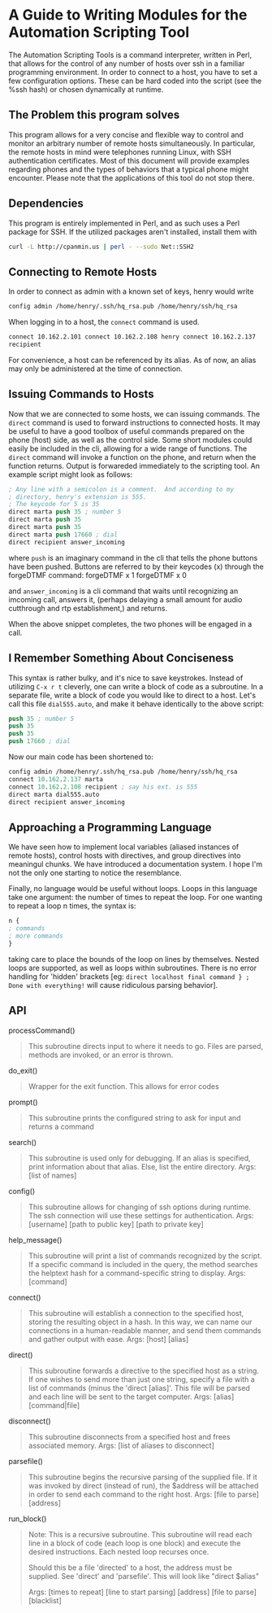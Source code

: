 # A Guide to Writing Modules for the Automation Scripting Tool

The Automation Scripting Tools is a command interpreter, written in
Perl, that allows for the control of any number of hosts over ssh in a
familiar programming environment. In order to connect to a host, you
have to set a few configuration options. These can be hard coded into
the script (see the %ssh hash) or chosen dynamically at runtime.

## The Problem this program solves

This program allows for a very concise and flexible way to control and
monitor an arbitrary number of remote hosts simultaneously. In
particular, the remote hosts in mind were telephones running Linux,
with SSH authentication certificates. Most of this document will
provide examples regarding phones and the types of behaviors that a
typical phone might encounter. Please note that the applications of
this tool do not stop there.

## Dependencies

This program is entirely implemented in Perl, and as such uses a Perl
package for SSH. If the utilized packages aren't installed, install
them with

```bash
curl -L http://cpanmin.us | perl - --sudo Net::SSH2
```

## Connecting to Remote Hosts
In order to connect as admin with a known set of keys, henry would write

```bash
config admin /home/henry/.ssh/hq_rsa.pub /home/henry/ssh/hq_rsa
```

When logging in to a host, the `connect` command is used.

```bash
connect 10.162.2.101 connect 10.162.2.108 henry connect 10.162.2.137
recipient
```

For convenience, a host can be referenced by its alias. As of now, an
alias may only be administered at the time of connection.

## Issuing Commands to Hosts

Now that we are connected to some hosts, we can issuing commands. The
`direct` command is used to forward instructions to connected
hosts. It may be useful to have a good toolbox of useful commands
prepared on the phone (host) side, as well as the control side. Some
short modules could easily be included in the cli, allowing for a wide
range of functions. The `direct` command will invoke a function on the
phone, and return when the function returns. Output is forwareded
immediately to the scripting tool. An example script might look as
follows:

```lisp
; Any line with a semicolon is a comment.  And according to my
; directory, henry's extension is 555.
; The keycode for 5 is 35
direct marta push 35 ; number 5
direct marta push 35
direct marta push 35
direct marta push 17660 ; dial
direct recipient answer_incoming
```

where `push` is an imaginary command in the cli that tells the phone
buttons have been pushed. Buttons are referred to by their keycodes
(x) through the forgeDTMF command: forgeDTMF x 1 forgeDTMF x 0

and `answer_incoming` is a cli command that waits until recognizing an
imcoming call, answers it, (perhaps delaying a small amount for audio
cutthrough and rtp establishment,) and returns.


When the above snippet completes, the two phones will be engaged in a
call.


## I Remember Something About Conciseness

This syntax is rather bulky, and it's nice to save keystrokes. Instead
of utilizing `C-x r t` cleverly, one can write a block of code as a
subroutine. In a separate file, write a block of code you would like
to direct to a host. Let's call this file `dial555.auto`, and make it
behave identically to the above script:

```lisp
push 35 ; number 5
push 35
push 35
push 17660 ; dial
```


Now our main code has been shortened to:

```lisp
config admin /home/henry/.ssh/hq_rsa.pub /home/henry/ssh/hq_rsa
connect 10.162.2.137 marta
connect 10.162.2.108 recipient ; say his ext. is 555
direct marta dial555.auto
direct recipient answer_incoming
```

## Approaching a Programming Language

We have seen how to implement local variables (aliased instances of
remote hosts), control hosts with directives, and group directives
into meaningul chunks. We have introduced a documentation system. I
hope I'm not the only one starting to notice the resemblance.

Finally, no language would be useful without loops. Loops in this
language take one argument: the number of times to repeat the
loop. For one wanting to repeat a loop n times, the syntax is:

```lisp
n {
; commands
; more commands
}
```

taking care to place the bounds of the loop on lines by
themselves. Nested loops are supported, as well as loops within
subroutines. There is no error handling for 'hidden' brackets
[eg: `direct localhost final command } ; Done with everything!`
will cause ridiculous parsing behavior].

## API

processCommand()

> This subroutine directs input to where it needs to go. Files are parsed,
> methods are invoked, or an error is thrown.

do_exit()

> Wrapper for the exit function. This allows for error codes

prompt()

> This subroutine prints the configured string to ask for input and returns a command

search()

> This subroutine is used only for debugging. If an alias is specified,
> print information about that alias. Else, list the entire directory.
> Args: [list of names]

config()

> This subroutine allows for changing of ssh options during runtime.
> The ssh connection will use these settings for authentication.
> Args: [username] [path to public key] [path to private key]

help_message()

> This subroutine will print a list of commands recognized by the script.
> If a specific command is included in the query, the method searches the
> helptext hash for a command-specific string to display.
> Args: [command]

connect()

> This subroutine will establish a connection to the specified host, storing
> the resulting object in a hash. In this way, we can name our connections
> in a human-readable manner, and send them commands and gather output with ease.
> Args: [host] [alias]

direct()

> This subroutine forwards a directive to the specified host as a string.
> If one wishes to send more than just one string, specify a file with
> a list of commands (minus the 'direct [alias]'. This file will be parsed
> and each line will be sent to the target computer.
> Args: [alias] [command|file]

disconnect()

> This subroutine disconnects from a specified host and frees associated memory.
> Args: [list of aliases to disconnect]

parsefile()

> This subroutine begins the recursive parsing of the supplied file.
> If it was invoked by direct (instead of run), the $address will
> be attached in order to send each command to the right host.
> Args: [file to parse] [address]

run_block()

> Note: This is a recursive subroutine.
> This subroutine will read each line in a block of code (each loop is one block)
> and execute the desired instructions. Each nested loop recurses once.
>
> Should this be a file 'directed' to a host, the address must be supplied.
> See 'direct' and 'parsefile'. This will look like "direct $alias"
>
> Args: [times to repeat] [line to start parsing] [address] [file to parse] [blacklist]

